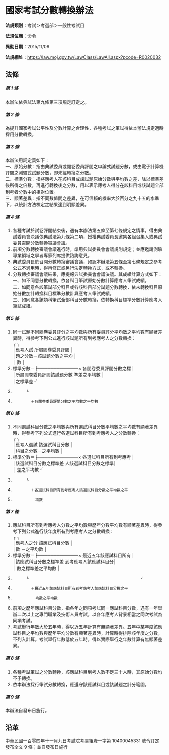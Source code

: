 # 國家考試分數轉換辦法




**法規類別**：考試＞考選部＞一般性考試目

**法規位階**：命令

**異動日期**：2015/11/09  

**法規網址**：https://law.moj.gov.tw/LawClass/LawAll.aspx?pcode=R0020032



## 法條
##### 第 1 條
本辦法依典試法第九條第三項規定訂定之。

##### 第 2 條
為提升國家考試公平性及分數計算之合理性，各種考試之筆試得依本辦法規定適時採用分數轉換。

##### 第 3 條
本辦法用詞定義如下：   
一、原始分數：指由典試委員或閱卷委員評閱之申論式試題分數，或由電子計算機評閱之測驗式試題分數，即未經轉換之分數。  
二、標準分數：指將應考人在該科目或該試題原始分數與平均數之差，除以標準差後所得之倍數，再進行轉換後之分數，用以表示應考人得分在該科目或該試題全部到考者分數中的相對位置。  
三、顯著差異：指不同數值間之差異，在可信賴的機率大於百分之九十五的水準下，以統計方法檢定之結果達到明顯差異。

##### 第 4 條
1. 各種考試於試卷評閱結束後，遇有本辦法第五條至第七條規定之情事，得由典試委員會決議依典試法第九條第二項，授權典試委員長邀集各組召集人或典試委員召開分數轉換審議會議。
1. 前項分數轉換審議會議進行時，準用典試委員會會議規則規定；並應邀請測驗專業領域之學者專家列席提供諮詢意見。
1. 典試委員長於召開分數轉換審議會議，如認本辦法第五條至第七條規定之參考公式不適用時，得再修正或另行決定轉換方式，或不轉換。
1. 分數轉換審議會議結果，應提報典試委員會會議決議。其成績計算方式如下：  
一、如不同意分數轉換，依各科目筆試原始分數計算應考人筆試成績。  
二、如同意各該筆試部分科目或各該科目部分試題分數轉換，依未轉換科目原始分數加計轉換科目標準分數計算應考人筆試成績。  
三、如同意各該類科筆試全部科目分數轉換，依轉換科目標準分數計算應考人筆試成績。

##### 第 5 條
1. 同一試題不同閱卷委員評分之平均數與所有委員評分平均數之平均數有顯著差異時，得參考下列公式進行該試題所有到考應考人之分數轉換：  
          ╭                                                  ╮  
          │應考人試  所屬閱卷委員評閱                        │  
          │題之分數－該試題分數之平均                        │  
          │          數                                      │
1. 標準分數＝├─────────────× 各閱卷委員評閱分數之標│  
          │所屬閱卷委員評閱該試題分數  準差之平均數          │  
          │之標準差                                          ╯
1.           ╰
1.             ＋各閱卷委員評閱分數之平均數之平均數

##### 第 6 條
1. 不同選試科目分數之平均數與所有選試科目分數平均數之平均數有顯著差異時，得參考下列公式進行各選試科目所有到考應考人之分數轉換：  
          ╭                                                  ╮  
          │應考人選試  該選試科目分數                        │  
          │科目之分數－之平均數                              │
1. 標準分數＝├─────────────× 各選試科目所有到考應考│  
          │該選試科目分數之標準差      人該選試科目分數之標準│  
          │                            差之平均數            ╯
1.           ╰
1.             ＋各選試科目所有到考應考人該選試科目分數之平均數之平
1.               均數

##### 第 7 條
1. 應試科目所有到考應考人分數之平均數與歷年分數平均數有顯著差異時，得參考下列公式進行該年度所有到考應考人之分數轉換：  
          ╭                                                  ╮  
          │應考人之分  該應試科目分數                        │  
          │數        －之平均數                              │
1. 標準分數＝├─────────────× 最近五年該應試科目所有│  
          │該應試科目分數之標準差      到考應考人該應試科目分│  
          │                            數之標準差之平均數    │  
1.           ╰                                                  ╯
1.             ＋最近五年該應試科目所有到考應考人該應試科目分數之平
1.               均數之平均數
1. 前項之歷年應試科目分數，指各年之同項考試同一應試科目分數，遇有一年舉辦二次以上之專門職業及技術人員考試，以各年應考人背景相當之同次考試為同項考試。
1. 考試舉行年數大於五年時，得以近五年計算有無顯著差異。五年中某年度該應試科目之平均數與歷年平均分數有顯著差異時，計算時得排除該年度之分數，不列入計算。考試舉行年數低於五年時，得以實際舉行之年數計算有無顯著差異。

##### 第 8 條
1. 各種考試筆試之分數轉換，該應試科目到考人數不足三十人時，其原始分數均不予轉換。
1. 依本辦法採行筆試分數轉換，應遵守該應試科目或該試題之計分範圍。

##### 第 9 條
本辦法自發布日施行。

## 沿革
中華民國一百零四年十一月九日考試院考臺組壹一字第 10400045331  號令訂定發布全文 9  條；並自發布日施行
